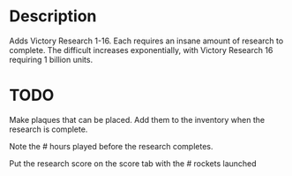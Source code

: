 # Description

Adds Victory Research 1-16. Each requires an insane amount of research to
complete. The difficult increases exponentially, with Victory Research 16
requiring 1 billion units.

# TODO

Make plaques that can be placed. Add them to the inventory when the research
is complete.

Note the # hours played before the research completes.

Put the research score on the score tab with the # rockets launched
